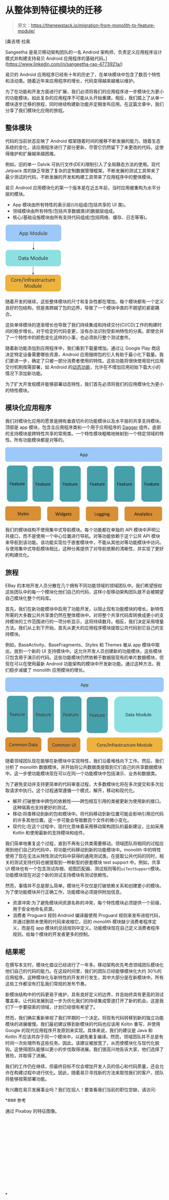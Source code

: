 # 从整体到特征模块的迁移

> 原文：<https://thenewstack.io/migration-from-monolith-to-feature-module/>

[](https://www.linkedin.com/in/sangeetha-rao-4773921a/)

 [桑吉塔·拉奥

Sangeetha 是易贝移动架构团队的一名 Android 架构师，负责定义应用程序设计模式并构建支持易贝 Android 应用程序的基础代码。](https://www.linkedin.com/in/sangeetha-rao-4773921a/) [](https://www.linkedin.com/in/sangeetha-rao-4773921a/)

易贝的 Android 应用程序已经有十年的历史了，在单块模块中包含了数百个特性和活动类。随着近年来应用程序的增长，代码变得越来越难以维护。

为了在功能和开发方面进行扩展，我们必须将我们的应用程序进一步模块化为更小的功能模块。如此复杂的应用程序不可能从头开始重建。相反，我们踏上了从单一模块逐步迁移的旅程，同时继续构建新功能并定期发布应用。在这篇文章中，我们分享了我们模块化应用的旅程。

## 整体模块

代码的当前状态反映了 Android 框架随着时间的推移不断发展的能力。随着生态系统的变化，该应用程序进行了部分更新，尽管它仍然留下了未更改的代码，这使得维护和扩展越来越困难。

例如，旧的单一 Dalvik 可执行文件(DEX)限制引入了全局静态方法的使用。现代 Jetpack 库的缺乏导致了复杂的定制数据管理框架。不断发展的测试工具带来了最少测试的代码，不断发展的开发和构建工具带来了应用程序中的整体模块。

易贝 Android 应用模块化的第一个版本是在近五年前，当时应用被重构为水平分层的模块。

*   App 模块由所有特性的表示层(UI)组成(包括共享的 UI 类)。
*   领域模块由所有特性(包括共享数据类)的数据层组成。
*   核心/基础设施模块由所有支持代码组成(包括网络、缓存、日志等等)。

![](img/5ac7c19ba6d26a7807906d52682c5774.png)

随着开发的继续，这些整体模块的尺寸和复杂性都在增加。每个模块都有一个定义良好的包结构，但是类跨越了包的边界，导致了一个模块中类的不期望的紧密耦合。

这些单体模块的逐渐增长也导致了我们持续集成和持续交付(CI/CD)工作的构建时间的稳步增长。对于给定的代码变更，没有办法识别受影响特性的分离。即使合并了一个特性中的颜色变化这样的小事，也必须执行整个测试套件。

随着新功能添加到应用程序中，我们看到下载量增加。通过让 Google Play 商店决定特定设备需要哪些资源，Android 应用捆绑包的引入有助于最小化下载量。我们更进一步，确定了只被一部分消费者使用的特性。这些功能将很快使用现代应用交付机制按需部署，如 Android 的[动态功能](https://developer.android.com/guide/app-bundle/play-feature-delivery)，允许在不增加应用初始下载大小的情况下添加新功能。

为了扩大开发规模并能够部署动态特性，我们首先必须将我们的应用模块化为更小的特性模块。

## 模块化应用程序

我们对模块化应用的愿景是拥有垂直切片的功能模块以及水平层的共享支持模块。顶部是 app 模块，包含主应用程序类和一个用于应用程序的 [Dagger](https://dagger.dev/dev-guide/android.html) 组件。底部的支持模块是跨特性共享的常用类。一个特性模块粗略地映射到一个特定领域的特性。所有功能模块都是对等的。

![](img/45a0d6335e59d1f7582e61388aafd62f.png)

我们的模块结构不使用集中式导航模块。每个功能都在单独的 API 模块中声明公共接口，而不是使用一个中心位置进行导航。对等功能依赖于这个公共 API 模块来导航到该功能。该功能实现位于嵌套模块中，不能从其他对等功能模块中访问。与使用集中式导航模块相比，这种分离提供了对导航依赖的清晰性，并实现了更好的构建优化。

## 旅程

EBay 的本地开发人员分散在几个拥有不同功能领域的领域团队中。我们希望授权这些团队中的每一个模块化他们自己的代码，这样小型移动架构团队就不会被期望自己模块化整个代码库。

首先，我们在新功能模块中启用了功能开发，以阻止现有功能模块的增长。新特性所需的大多数公共共享类仍然在整体模块中。对将整个共享代码库转换成更小的支持模块的工作范围进行的一项分析显示，这将持续数月。相反，我们决定采用增量方法。我们从上到下开始，首先从更大的应用程序模块提取公共代码到它自己的支持模块。

例如，BaseActivity、BaseFragments、Styles 和 Themes 被从 app 模块中取出，放到一个新的 UI 支持模块中。这允许开发人员创建新的功能模块，这些模块只包含用于演示的代码。这些功能模块仍然依赖于数据层现有的单片数据模块，但现在可以在使用最新 Android 功能架构的模块中开发新功能。通过这种方法，我们稳步减缓了 monolith 应用模块的增长。

![](img/2df5c99ddc565537c8649ac7224c1cf1.png)

随着领域团队现在能够在新模块中实现特性，我们沿着堆栈向下工作。然后，我们分析了 monolith 数据模块，并开始将公共数据类提取到它们自己的共享数据模块中。这一步使功能模块现在可以在同一个功能模块中包括演示、业务和数据类。

为了避免变动并支持更简单的代码审查过程，大多数模块化将在多次提交和多次拉取请求中执行。这个过程通常遵循一个模式，解开，移动和现代化。

*   解开:打破整体中跨包的依赖性——跨包相互引用的类被更新为使用新的接口。这种隔离也支持更好的测试。
*   移动:将类移动到新的包和模块中。将代码移动到新位置可能会影响引用旧代码的许多其他位置。这一步可能会导致数百个文件的微小变化。
*   现代化:在这个过程中，现代化意味着采用移动架构团队的最新建议，比如采用 Kotlin 和使用最新的支持模块和组件。

我们简单地重复这个过程，直到不再有公共类需要移动。领域团队将相同的过程应用到他们自己的代码中，将功能代码移动到新的功能模块中。monolith 中的特性使用了现在无法从特性测试代码中获得的通用测试类。在提取公共代码的同时，相关的测试支持代码也被提取到一种新型的嵌套模块 test support 中。例如，共享 UI 模块也有一个包含测试存根、视图匹配器、测试规则等的`uiTestSupport`模块。功能模块现在对这个新的测试支持模块有测试依赖性。

然而，事情并不总是那么简单。模块化不仅仅是打破依赖关系和创建更小的模块。为了使功能模块并行正确工作，功能模块必须提供附加信息。

*   资源冲突:为了避免模块间资源名称的冲突，每个特性模块必须提供一个前缀，用于安全地命名资源。
*   消费者 Proguard 规则:Android 编译器使用 Proguard 规则来发布进程代码，并通过删除未使用的代码来收缩它。旧的 monolith 模块缺少消费者程序定义，而是在 app 模块的总括规则中定义。功能模块现在自己定义消费者程序规则，给每个模块的开发者更多的控制。

## 结果呢

在撰写本文时，模块化倡议已经进行了一年多。移动架构优先考虑领域团队模块化他们自己的代码的能力。在这段时间里，我们的团队已经能够模块化大约 30%的应用程序。这种模块化与新特性的开发并行发生，其中大部分是在新模块中。所有这些工作都没有打乱我们常规的发布节奏。

新模块结构中的代码更易于维护，具有良好定义的边界，并且始终具有更高的测试覆盖率。让代码发展到这一步为优化我们的持续集成管道打开了新的机会。这是我们下一步要探索的领域，计划已经很有希望了。

然而，我们确实重新审视了我们早期的一个决定。将现有代码转移到新的独立功能模块的进展缓慢。我们最初建议移到新模块的代码也应该用 Koltin 重写，并使用 Google 的现代应用程序开发原则来实现。具体来说，我们的建议是 Java 和 Kotlin 不应该共存于同一个模块中，以避免重复编译。然而，领域团队并不总是有时间一次处理所有这些任务。因此，该建议被放宽了，从而使模块化与现代化脱钩。这使得团队能够以更小的步伐取得进展。我们很高兴地告诉大家，他们选择了冒险，并取得了进展。

我们的工作仍在继续，但最终目标不仅会增加开发人员的信心和代码质量，还会允许在构建过程中进行优化。因此，随着易贝寻找新的方法来取悦我们的客户，团队将能够按需部署功能。

有兴趣在易贝发展事业吗？我们在招人！要查看我们当前的职位空缺，请访问:[](http://ebay.to/Careers)

 *### 参考

通过 Pixabay 的特征图像。

<svg xmlns:xlink="http://www.w3.org/1999/xlink" viewBox="0 0 68 31" version="1.1"><title>Group</title> <desc>Created with Sketch.</desc></svg>*